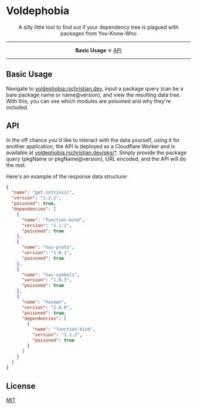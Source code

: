 # Voldephobia

<p align="center">A silly little tool to find out if your dependency tree is plagued with packages from You-Know-Who</p>

---

<p align="center">
    <strong>Basic Usage</strong> ✯
    <a href="#api">API</a>
</p>

---

## Basic Usage

Navigate to <a href="https://voldephobia.rschristian.dev">voldephobia.rschristian.dev</a>, input a package query (can be a bare package name or name@version), and view the resulting data tree. With this, you can see which modules are poisoned and why they're included.

## API

In the off chance you'd like to interact with the data yourself, using it for another application, the API is deployed as a Cloudflare Worker and is available at <a href="https://voldephobia.rschristian.dev/pkg/">voldephobia.rschristian.dev/pkg/*</a>. Simply provide the package query (pkgName or pkgName@version), URL encoded, and the API will do the rest.

Here's an example of the response data structure:

```json
{
  "name": "get-intrinsic",
  "version": "1.2.2",
  "poisoned": true,
  "dependencies": [
    {
      "name": "function-bind",
      "version": "1.1.2",
      "poisoned": true
    },
    {
      "name": "has-proto",
      "version": "1.0.1",
      "poisoned": true
    },
    {
      "name": "has-symbols",
      "version": "1.0.3",
      "poisoned": true
    },
    {
      "name": "hasown",
      "version": "2.0.0",
      "poisoned": true,
      "dependencies": [
        {
          "name": "function-bind",
          "version": "1.1.2",
          "poisoned": true
        }
      ]
    }
  ]
}
```

## License

[MIT](https://github.com/rschristian/voldephobia/blob/master/LICENSE)
